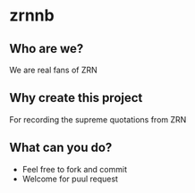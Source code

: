 # zrnnb
## Who are we?
We are real fans of ZRN
## Why create this project
For recording the supreme quotations from ZRN
## What can you do?
- Feel free to fork and commit
- Welcome for puul request
